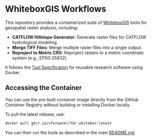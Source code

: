 # WhiteboxGIS Workflows

This repository provides a containerized suite of [WhiteboxGIS](https://www.whiteboxgeo.com/) tools for geospatial raster analysis, including:

- **CATFLOW Hillslope Generator:** Generate raster files for CATFLOW hydrological modeling.
- **Merge TIFF Files:** Merge multiple raster files into a single output.
- **Reproject to Metric CRS:** Reproject rasters to a metric coordinate system (e.g., EPSG:25832).

It follows the [Tool Specification](https://vforwater.github.io/tool-specs) for reusable research software using Docker.

## Accessing the Container

You can use the pre-built container image directly from the GitHub Container Registry without building or installing Docker locally.

To pull the latest release, use:

```sh
docker pull ghcr.io/vforwater/tbr_whitebox:latest
```

You can then run the tools as described in the main [README.md](./README.md).